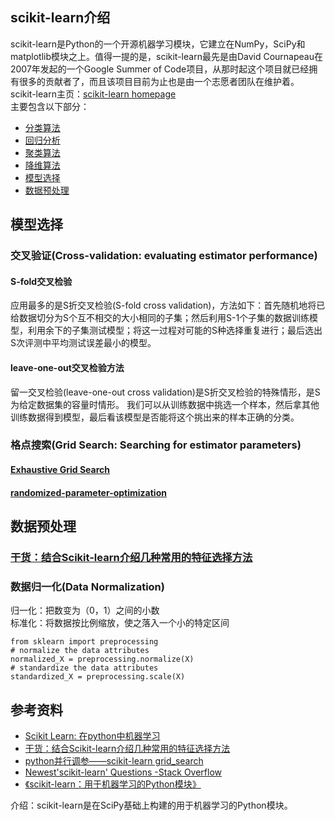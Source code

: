 ## scikit-learn介绍
scikit-learn是Python的一个开源机器学习模块，它建立在NumPy，SciPy和matplotlib模块之上。值得一提的是，scikit-learn最先是由David Cournapeau在2007年发起的一个Google Summer of Code项目，从那时起这个项目就已经拥有很多的贡献者了，而且该项目目前为止也是由一个志愿者团队在维护着。  
scikit-learn主页：[scikit-learn homepage](scikit-learn.org/dev/)   
主要包含以下部分：  

* [分类算法](http://scikit-learn.org/stable/supervised_learning.html#supervised-learning)
* [回归分析](http://scikit-learn.org/stable/supervised_learning.html#supervised-learning)
* [聚类算法](http://scikit-learn.org/stable/modules/clustering.html#clustering)
* [降维算法](http://scikit-learn.org/stable/modules/decomposition.html#decompositions)
* [模型选择](http://scikit-learn.org/stable/model_selection.html#model-selection)
* [数据预处理](http://scikit-learn.org/stable/modules/preprocessing.html#preprocessing)

## 模型选择
### 交叉验证(Cross-validation: evaluating estimator performance)
#### S-fold交叉检验
应用最多的是S折交叉检验(S-fold cross validation)，方法如下：首先随机地将已给数据切分为S个互不相交的大小相同的子集；然后利用S-1个子集的数据训练模型，利用余下的子集测试模型；将这一过程对可能的S种选择重复进行；最后选出S次评测中平均测试误差最小的模型。   
#### leave-one-out交叉检验方法
留一交叉检验(leave-one-out cross validation)是S折交叉检验的特殊情形，是S为给定数据集的容量时情形。
我们可以从训练数据中挑选一个样本，然后拿其他训练数据得到模型，最后看该模型是否能将这个挑出来的样本正确的分类。

### 格点搜索(Grid Search: Searching for estimator parameters)
#### [Exhaustive Grid Search](http://scikit-learn.org/stable/modules/grid_search.html#exhaustive-grid-search)
#### [randomized-parameter-optimization](http://scikit-learn.org/stable/modules/grid_search.html#randomized-parameter-optimization)

## 数据预处理
### [干货：结合Scikit-learn介绍几种常用的特征选择方法](http://www.tuicool.com/articles/ieUvaq)
### 数据归一化(Data Normalization)
归一化：把数变为（0，1）之间的小数  
标准化：将数据按比例缩放，使之落入一个小的特定区间  

    from sklearn import preprocessing  
    # normalize the data attributes  
    normalized_X = preprocessing.normalize(X)
    # standardize the data attributes
    standardized_X = preprocessing.scale(X)

## 参考资料 
* [Scikit Learn: 在python中机器学习](http://my.oschina.net/u/175377/blog/84420)
* [干货：结合Scikit-learn介绍几种常用的特征选择方法](http://www.tuicool.com/articles/ieUvaq)
* [python并行调参——scikit-learn grid_search](http://blog.csdn.net/abcjennifer/article/details/23884761)
* [Newest'scikit-learn' Questions -Stack Overflow](http://stackoverflow.com/questions/tagged/scikit-learn)
* [《scikit-learn：用于机器学习的Python模块》](http://scikit-learn.org/stable/documentation.html)

介绍：scikit-learn是在SciPy基础上构建的用于机器学习的Python模块。